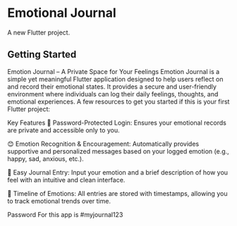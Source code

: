 # Emotional Journal

A new Flutter project.

## Getting Started

Emotion Journal – A Private Space for Your Feelings
Emotion Journal is a simple yet meaningful Flutter application designed to help users reflect on and record their emotional states. It provides a secure and user-friendly environment where individuals can log their daily feelings, thoughts, and emotional experiences.
A few resources to get you started if this is your first Flutter project:

Key Features
🔐 Password-Protected Login: Ensures your emotional records are private and accessible only to you.

😊 Emotion Recognition & Encouragement: Automatically provides supportive and personalized messages based on your logged emotion (e.g., happy, sad, anxious, etc.).

📝 Easy Journal Entry: Input your emotion and a brief description of how you feel with an intuitive and clean interface.

📅 Timeline of Emotions: All entries are stored with timestamps, allowing you to track emotional trends over time.


Password For this app is #myjournal123
